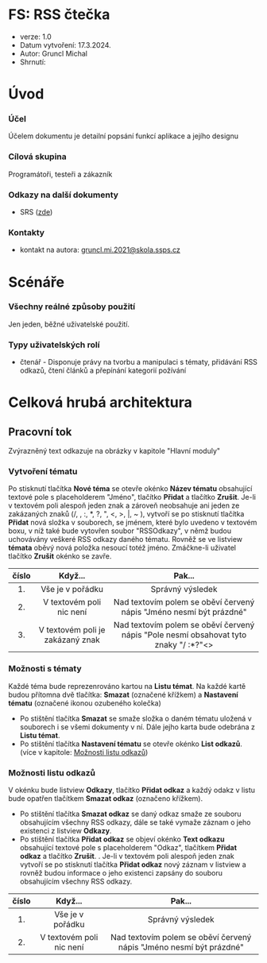 # FS: RSS čtečka
- verze: 1.0
- Datum vytvoření: 17.3.2024.
- Autor: Gruncl Michal
- Shrnutí: 
  
# Úvod
### Účel
Účelem dokumentu je detailní popsání funkcí aplikace a jejího designu

### Cílová skupina
Programátoři, testeři a zákazník

### Odkazy na další dokumenty
- SRS ([zde](https://github.com/MikeTheFoxFromDream/RssReader/blob/main/SRS.md))

### Kontakty
- kontakt na autora: gruncl.mi.2021@skola.ssps.cz

# Scénáře
### Všechny reálné způsoby použití
Jen jeden, běžné uživatelské použití.

### Typy uživatelských rolí
- čtenář - Disponuje právy na tvorbu a manipulaci s tématy, přidávání RSS odkazů, čtení článků a přepínání kategorií požívání

# Celková hrubá architektura
## Pracovní tok
Zvýrazněný text odkazuje na obrázky v kapitole "Hlavní moduly"

### Vytvoření tématu
Po stisknutí tlačítka **Nové téma** se otevře okénko **Název tématu** obsahující textové pole s placeholderem "Jméno", tlačítko **Přidat** a tlačítko **Zrušit**. Je-li v textovém poli alespoň jeden znak a zároveň neobsahuje ani jeden ze zakázaných znaků (/, , :, *, ?, ", <, >, |, ~ ), vytvoří se po stisknutí tlačítka **Přidat** nová složka v souborech, se jménem, které bylo uvedeno v textovém boxu, v níž také bude vytovřen soubor "RSSOdkazy", v němž budou uchovávány veškeré RSS odkazy daného tématu. Rovněž se ve listview **témata** oběvý nová položka nesoucí totéž jméno. Zmáčkne-li uživatel tlačítko **Zrušit** okénko se zavře. 

| číslo  | Když... | Pak... |
| :----: | :--------------: | :-----: |
| 1. | Vše je v pořádku | Správný výsledek |
| 2. | V textovém poli nic není | Nad textovím polem se oběví červený nápis "Jméno nesmí být prázdné"  |
| 3. | V textovém poli je zakázaný znak | Nad textovím polem se oběví červený nápis "Pole nesmí obsahovat tyto znaky "/ :*?"<>|~" "

### Možnosti s tématy
Každé téma bude reprezenrováno kartou na **Listu témat**. Na každé kartě budou přítomna dvě tlačítka: **Smazat** (označené křížkem) a **Nastavení tématu** (označené ikonou ozubeného kolečka)
- Po stištění tlačítka **Smazat** se smaže složka o daném tématu uložená v souborech i se všemi dokumenty v ní. Dále jejho karta bude odebrána z **Listu témat**.
- Po stištění tlačítka **Nastavení tématu** se otevře okénko **List odkazů**. (více v kapitole: [Možnosti listu odkazů]())

### Možnosti listu odkazů
V okénku bude listview **Odkazy**, tlačítko **Přidat odkaz** a každý odakz v listu bude opatřen tlačítkem **Smazat odkaz** (označeno křížkem).
- Po stištění tlačítka **Smazat odkaz** se daný odkaz smaže ze souboru obsahujícím všechny RSS odkazy, dále se také vymaže záznam o jeho existenci z listview **Odkazy**.
- Po stištění tlačítka **Přidat odkaz** se objeví okénko **Text odkazu** obsahující textové pole s placeholderem "Odkaz", tlačítkem **Přidat odkaz** a tlačítko **Zrušit**. . Je-li v textovém poli alespoň jeden znak vytvoří se po stisknutí tlačítka **Přidat odkaz** nový záznam v listview a rovněž budou informace o jeho existenci zapsány do souboru obsahujícím všechny RSS odkazy.

| číslo  | Když... | Pak... |
| :----: | :--------------: | :-----: |
| 1. | Vše je v pořádku | Správný výsledek |
| 2. | V textovém poli nic není | Nad textovím polem se oběví červený nápis "Jméno nesmí být prázdné"  |
